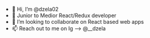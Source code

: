 - 👋 Hi, I’m @dzela02
- 👀 Junior to Medior React/Redux developer  
- 💞️ I’m looking to collaborate on React based web apps 
- 📫 Reach out to me on Ig --> @__dzela
